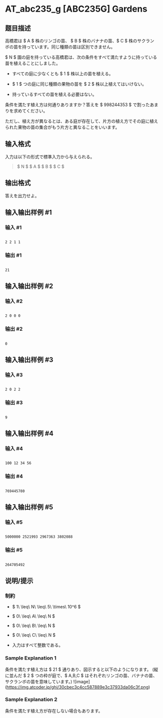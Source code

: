 # AT_abc235_g [ABC235G] Gardens

## 题目描述

[problemUrl]: https://atcoder.jp/contests/abc235/tasks/abc235_g

高橋君は $ A $ 株のリンゴの苗、 $ B $ 株のバナナの苗、$ C $ 株のサクランボの苗を持っています。同じ種類の苗は区別できません。  
 $ N $ 園の庭を持っている高橋君は、次の条件をすべて満たすように持っている苗を植えることにしました。

- すべての庭に少なくとも $ 1 $ 株以上の苗を植える。
- $ 1 $ つの庭に同じ種類の果物の苗を $ 2 $ 株以上植えてはいけない。
- 持っているすべての苗を植える必要はない。

条件を満たす植え方は何通りありますか？答えを $ 998244353 $ で割ったあまりを求めてください。  
 ただし、植え方が異なるとは、ある庭が存在して、片方の植え方でその庭に植えられた果物の苗の集合がもう片方と異なることをいいます。

## 输入格式

入力は以下の形式で標準入力から与えられる。

> $ N $ $ A $ $ B $ $ C $

## 输出格式

答えを出力せよ。

## 输入输出样例 #1

### 输入 #1

```
2 2 1 1
```

### 输出 #1

```
21
```

## 输入输出样例 #2

### 输入 #2

```
2 0 0 0
```

### 输出 #2

```
0
```

## 输入输出样例 #3

### 输入 #3

```
2 0 2 2
```

### 输出 #3

```
9
```

## 输入输出样例 #4

### 输入 #4

```
100 12 34 56
```

### 输出 #4

```
769445780
```

## 输入输出样例 #5

### 输入 #5

```
5000000 2521993 2967363 3802088
```

### 输出 #5

```
264705492
```

## 说明/提示

### 制約

- $ 1\ \leq\ N\ \leq\ 5\ \times\ 10^6 $
- $ 0\ \leq\ A\ \leq\ N $
- $ 0\ \leq\ B\ \leq\ N $
- $ 0\ \leq\ C\ \leq\ N $
- 入力はすべて整数である。

### Sample Explanation 1

条件を満たす植え方は $ 21 $ 通りあり、図示すると以下のようになります。 (縦に並んだ $ 2 $ つの枠が庭で、$ A,B,C $ はそれぞれリンゴの苗、バナナの苗、サクランボの苗を意味しています。) !\[image\](https://img.atcoder.jp/ghi/30cbec3c4cc587889e3c37933da06c3f.png)

### Sample Explanation 2

条件を満たす植え方が存在しない場合もあります。